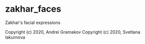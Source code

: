 # zakhar_faces
Zakhar's facial expressions

Copyright (c) 2020, Andrei Gramakov
Copyright (c) 2020, Svetlana Iakurnova
